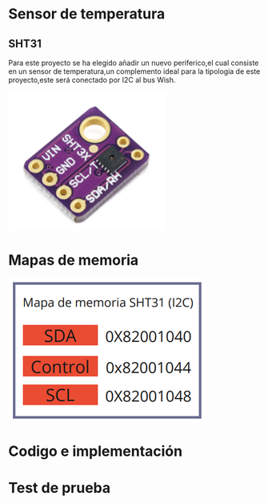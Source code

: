 
# Sensor de temperatura
## SHT31
Para este proyecto se ha elegido añadir un nuevo periferico,el cual consiste en un sensor de temperatura,un complemento ideal para la tipologia 
de este proyecto,este será conectado por I2C al bus Wish.

![Robot](https://github.com/unal-edigital2-labs/wp08-2021-2-gr07/blob/main/Imagenes%20github/sht31.png "Robot cartógrafo")

# Mapas de memoria


![Robot](https://github.com/unal-edigital2-labs/wp08-2021-2-gr07/blob/main/Imagenes%20github/MP_Sensor_Temperatura.png "Robot cartógrafo")

# Codigo e implementación

# Test de prueba
